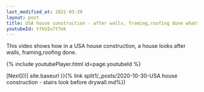 ```yaml
---
last_modified_at: 2021-03-29
layout: post
title: USA house construction - after walls, framing,roofing done whatsapp status
youtubeId: YfkUIu7t7ek
---
```


This video shows how in a USA house construction, a house looks after walls, framing,roofing done.

{% include youtubePlayer.html id=page.youtubeId %}

[Next]({{ site.baseurl }}{% link split1/_posts/2020-10-30-USA house construction - stairs look before drywall.md%})
